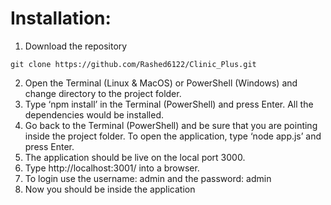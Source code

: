 # Installation:
1.	Download the repository
```
git clone https://github.com/Rashed6122/Clinic_Plus.git
```
2.	Open the Terminal (Linux & MacOS) or PowerShell (Windows) and change directory to the project folder.
3.	Type ‘npm install’ in the Terminal (PowerShell) and press Enter. All the dependencies would be installed.
4.	Go back to the Terminal (PowerShell) and be sure that you are pointing inside the project folder. To open the application, type ‘node app.js’ and press Enter.
5.	The application should be live on the local port 3000.  
6.	Type http://localhost:3001/ into a browser.
7.	To login use the username: admin  and the password: admin
8.	Now you should be inside the application
